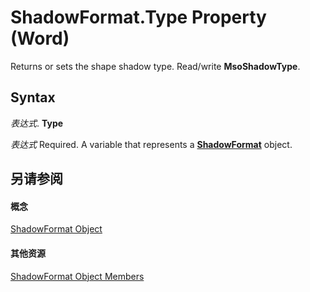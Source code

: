 
# ShadowFormat.Type Property (Word)

Returns or sets the shape shadow type. Read/write  **MsoShadowType**.


## Syntax

 _表达式_. **Type**

 _表达式_ Required. A variable that represents a **[ShadowFormat](2a179f0b-ec18-c3dd-dd73-51b18f42e0e2.md)** object.


## 另请参阅


#### 概念


[ShadowFormat Object](2a179f0b-ec18-c3dd-dd73-51b18f42e0e2.md)
#### 其他资源


[ShadowFormat Object Members](http://msdn.microsoft.com/library/312bb9cc-17cb-8a06-db8a-f6bc12c04c42%28Office.15%29.aspx)